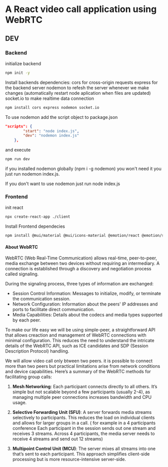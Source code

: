 # A React video call application using WebRTC

## DEV

### Backend
initialize backend

```bash
npm init -y
```

Install backends dependencies:
cors for cross-origin requests
express for the backend server
nodemon to refesh the server whenever we make changes (automatically restart node aplication when files are updated)
socket.io to make realtime data connection

```bash
npm install cors express nodemon socket.io
```

To use nodemon add the script object to package.json

```json
"scripts": {
		"start": "node index.js",
		"dev": "nodemon index.js"
	},
```

and execute

```bash 
npm run dev
```

if you installed nodemon globally (npm i -g nodemon) you won't need it you just run nodemon index.js.

If you don't want to use nodemon just run node index.js

### Frontend

init react

```bash
npx create-react-app ./client
```

Install Frontend dependecies

```bash
npm install @mui/material @mui/icons-material @emotion/react @emotion/styled react-copy-to-clipboard simple-peer socket.io-client
```

#### About WebRTC

WebRTC (Web Real-Time Communication) allows real-time, peer-to-peer, media exchange between two devices without requiring an intermediary. A connection is established through a discovery and negotiation process called signaling.


During the signaling process, three types of information are exchanged:

- Session Control Information: Messages to initialize, modify, or terminate the communication session.
- Network Configuration: Information about the peers' IP addresses and ports to facilitate direct communication.
- Media Capabilities: Details about the codecs and media types supported by each peer.

To make our life easy we will be using simple-peer, a straightforward API that allows creaction and management of WebRTC connections with minimal configuration. This reduces the need to understand the intricate details of the WebRTC API, such as ICE candidates and SDP (Session Description Protocol) handling.

We will allow video call only btween two peers. it is possible to connect more than two peers but practical limitations arise from network conditions and device capabilities.
Here’s a summary of the WebRTC methods for facilitating group calls:

1. **Mesh Networking**: Each participant connects directly to all others. It’s simple but not scalable beyond a few participants (usually 2-4), as managing multiple peer connections increases bandwidth and CPU usage.

2. **Selective Forwarding Unit (SFU)**: A server forwards media streams selectively to participants. This reduces the load on individual clients and allows for larger groups in a call. ( for example in a 4 participants conference Each participant in the session sends out one stream and receives 3 streams. Across 4 participants, the media server needs to receive 4 streams and send out 12 streams)

3. **Multipoint Control Unit (MCU)**: The server mixes all streams into one that’s sent to each participant. This approach simplifies client-side processing but is more resource-intensive server-side.